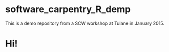 # software_carpentry_R_demp
This is a demo repository from a SCW workshop at Tulane in January 2015.
# Hi!
